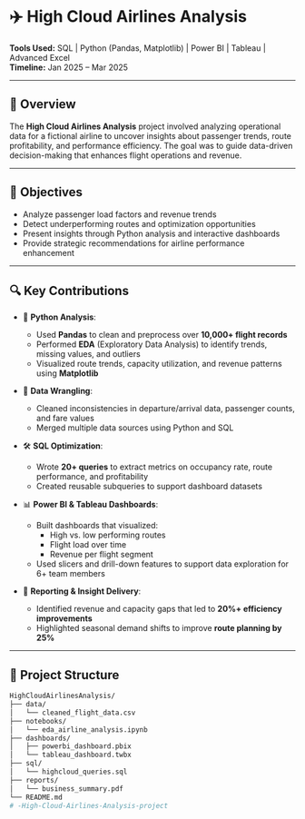 # ✈️ High Cloud Airlines Analysis

**Tools Used:** SQL | Python (Pandas, Matplotlib) | Power BI | Tableau | Advanced Excel  
**Timeline:** Jan 2025 – Mar 2025

---

## 📌 Overview

The **High Cloud Airlines Analysis** project involved analyzing operational data for a fictional airline to uncover insights about passenger trends, route profitability, and performance efficiency. The goal was to guide data-driven decision-making that enhances flight operations and revenue.

---

## 🎯 Objectives

- Analyze passenger load factors and revenue trends
- Detect underperforming routes and optimization opportunities
- Present insights through Python analysis and interactive dashboards
- Provide strategic recommendations for airline performance enhancement

---

## 🔍 Key Contributions

- 🐍 **Python Analysis**:
  - Used **Pandas** to clean and preprocess over **10,000+ flight records**
  - Performed **EDA** (Exploratory Data Analysis) to identify trends, missing values, and outliers
  - Visualized route trends, capacity utilization, and revenue patterns using **Matplotlib**

- 🧹 **Data Wrangling**:
  - Cleaned inconsistencies in departure/arrival data, passenger counts, and fare values
  - Merged multiple data sources using Python and SQL

- 🛠️ **SQL Optimization**:
  - Wrote **20+ queries** to extract metrics on occupancy rate, route performance, and profitability
  - Created reusable subqueries to support dashboard datasets

- 📊 **Power BI & Tableau Dashboards**:
  - Built dashboards that visualized:
    - High vs. low performing routes
    - Flight load over time
    - Revenue per flight segment
  - Used slicers and drill-down features to support data exploration for 6+ team members

- 📄 **Reporting & Insight Delivery**:
  - Identified revenue and capacity gaps that led to **20%+ efficiency improvements**
  - Highlighted seasonal demand shifts to improve **route planning by 25%**

---

## 📂 Project Structure

```bash
HighCloudAirlinesAnalysis/
├── data/
│   └── cleaned_flight_data.csv
├── notebooks/
│   └── eda_airline_analysis.ipynb
├── dashboards/
│   ├── powerbi_dashboard.pbix
│   └── tableau_dashboard.twbx
├── sql/
│   └── highcloud_queries.sql
├── reports/
│   └── business_summary.pdf
└── README.md
# -High-Cloud-Airlines-Analysis-project
